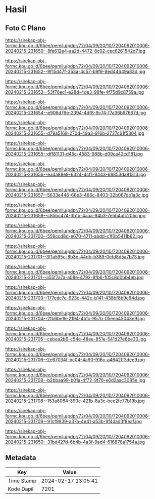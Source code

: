 # Hasil

## Foto C Plano

https://sirekap-obj-formc.kpu.go.id/6bee/pemilu/pdpr/72/04/09/20/10/7204092010006-20240215-231650--8fe612e4-aa2d-4472-8c02-cec6261542d7.jpg

https://sirekap-obj-formc.kpu.go.id/6bee/pemilu/pdpr/72/04/09/20/10/7204092010006-20240215-231652--9f15d47f-353a-4c57-b9f9-8ed44649a83d.jpg

https://sirekap-obj-formc.kpu.go.id/6bee/pemilu/pdpr/72/04/09/20/10/7204092010006-20240215-231653--53f76ec1-e28d-4de3-98fe-4f75d9c8759a.jpg

https://sirekap-obj-formc.kpu.go.id/6bee/pemilu/pdpr/72/04/09/20/10/7204092010006-20240215-231654--e906d76e-2394-4df8-9c74-f7a36b97667d.jpg

https://sirekap-obj-formc.kpu.go.id/6bee/pemilu/pdpr/72/04/09/20/10/7204092010006-20240215-231655--d79a5169-270d-49a3-916b-2727c61f5304.jpg

https://sirekap-obj-formc.kpu.go.id/6bee/pemilu/pdpr/72/04/09/20/10/7204092010006-20240215-231655--dff81131-d45c-4583-988b-d09ca42cd181.jpg

https://sirekap-obj-formc.kpu.go.id/6bee/pemilu/pdpr/72/04/09/20/10/7204092010006-20240215-231656--ea4a89e9-6324-4cf1-8443-68853da81313.jpg

https://sirekap-obj-formc.kpu.go.id/6bee/pemilu/pdpr/72/04/09/20/10/7204092010006-20240215-231657--5633e446-66e3-466c-8403-32b067db1a3c.jpg

https://sirekap-obj-formc.kpu.go.id/6bee/pemilu/pdpr/72/04/09/20/10/7204092010006-20240215-231658--c85bc474-3b1b-4aaa-94b3-7e5b4afc205c.jpg

https://sirekap-obj-formc.kpu.go.id/6bee/pemilu/pdpr/72/04/09/20/10/7204092010006-20240215-231700--559ccd8d-e670-4711-abdd-c1f0b5411b62.jpg

https://sirekap-obj-formc.kpu.go.id/6bee/pemilu/pdpr/72/04/09/20/10/7204092010006-20240215-231701--3f1a595c-8b3e-44db-b389-0efd8d5a7b73.jpg

https://sirekap-obj-formc.kpu.go.id/6bee/pemilu/pdpr/72/04/09/20/10/7204092010006-20240215-231701--a55f7a7a-a08e-4792-8fb6-f05c8d0bb4eb.jpg

https://sirekap-obj-formc.kpu.go.id/6bee/pemilu/pdpr/72/04/09/20/10/7204092010006-20240215-231703--177edc7e-923c-442c-b141-438bf8b9e94d.jpg

https://sirekap-obj-formc.kpu.go.id/6bee/pemilu/pdpr/72/04/09/20/10/7204092010006-20240215-231704--2fb6be16-2194-4bfc-957b-05eea45043e9.jpg

https://sirekap-obj-formc.kpu.go.id/6bee/pemilu/pdpr/72/04/09/20/10/7204092010006-20240215-231705--cebea2b6-c54e-48ee-851e-541d27e6be30.jpg

https://sirekap-obj-formc.kpu.go.id/6bee/pemilu/pdpr/72/04/09/20/10/7204092010006-20240215-231706--2e67034f-bc04-4a90-916c-a4642ff3dee9.jpg

https://sirekap-obj-formc.kpu.go.id/6bee/pemilu/pdpr/72/04/09/20/10/7204092010006-20240215-231708--b2bbaa99-b01a-4f72-9f76-e6d2aac3085e.jpg

https://sirekap-obj-formc.kpu.go.id/6bee/pemilu/pdpr/72/04/09/20/10/7204092010006-20240215-231708--153a8064-390c-421b-8a3c-bee2fe77b19b.jpg

https://sirekap-obj-formc.kpu.go.id/6bee/pemilu/pdpr/72/04/09/20/10/7204092010006-20240215-231709--91cf9839-a37a-4e41-a53b-9f4dad3f8eaf.jpg

https://sirekap-obj-formc.kpu.go.id/6bee/pemilu/pdpr/72/04/09/20/10/7204092010006-20240215-231650--31bd427d-6b4b-4a3f-9ad4-616878a1754a.jpg


## Metadata

| Key        | Value               |
| ---------- | ------------------- |
| Time Stamp | 2024-02-17 13:05:41 |
| Kode Dapil | 7201                |



